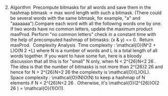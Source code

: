 2. Algorithm
​
Precompute bitmasks for all words and save them in the hashmap bitmask -> max word length with such a bitmask. (There could be several words with the same bitmask, for example, "a" and "aaaaaaa").
​
Compare each word with all the following words one by one. If two words have no common letters, update the maximum product maxProd. Perform "no common letters" check in a constant time with the help of precomputed hashmap of bitmasks: (x & y) == 0.
​
Return maxProd.
​
Complexity Analysis
​
Time complexity : \mathcal{O}(N^2 + L)O(N
2
+L) where N is a number of words and L is a total length of all words together. If you want to have some fun, here is a bloody discussion that all this is for "small" N only, when N < 2^{26}N<2
26
. The idea is that the number of bitmasks is not more than 2^{26}2
26
and hence for N > 2^{26}N>2
26
the complexity is \mathcal{O}(L)O(L).
​
Space complexity : \mathcal{O}(N)O(N) to keep a hashmap of N elements if N < 2^{26}N<2
26
. Otherwise, it's \mathcal{O}(2^{26})O(2
26
) = \mathcal{O}(1)O(1).